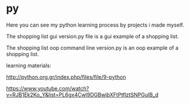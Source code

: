 # py
Here you can see my python learning process by projects i made myself.

The shopping list gui version.py file is a gui example of a shopping list. 

The shopping list oop command line version.py is an oop example of a shopping list. 

learning materials:

http://python.org.gr/index.php/files/file/9-python

https://www.youtube.com/watch?v=RJB1Ek2Ko_Y&list=PL6gx4Cwl9DGBwibXFtPtflztSNPGuIB_d
